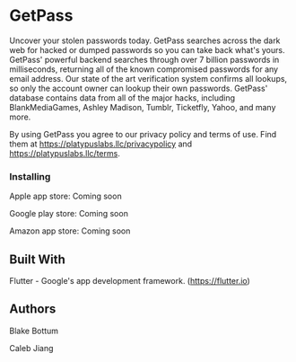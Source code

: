 # GetPass

Uncover your stolen passwords today. GetPass searches across the dark web for hacked or dumped passwords so you can take back what's yours. GetPass' powerful backend searches through over 7 billion passwords in milliseconds, returning all of the known compromised passwords for any email address. Our state of the art verification system confirms all lookups, so only the account owner can lookup their own passwords. GetPass' database contains data from all of the major hacks, including BlankMediaGames, Ashley Madison, Tumblr, Ticketfly, Yahoo, and many more.

By using GetPass you agree to our privacy policy and terms of use. Find them at https://platypuslabs.llc/privacypolicy and https://platypuslabs.llc/terms.

### Installing

Apple app store: Coming soon

Google play store: Coming soon

Amazon app store: Coming soon

## Built With

Flutter - Google's app development framework. (https://flutter.io)

## Authors

Blake Bottum

Caleb Jiang

